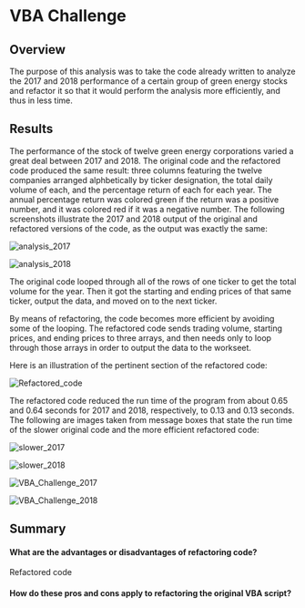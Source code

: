 # VBA Challenge

## Overview
The purpose of this analysis was to take the code already written to analyze the 2017 and 2018 performance of a certain group of green energy stocks and refactor it so that it would perform the analysis more efficiently, and thus in less time.


## Results
The performance of the stock of twelve green energy corporations varied a great deal between 2017 and 2018. The original code and the refactored code produced the same result: three columns featuring the twelve companies arranged alphbetically by ticker designation, the total daily volume of each, and the percentage return of each for each year. The annual percentage return was colored green if the return was a positive number, and it was colored red if it was a negative number.
The following screenshots illustrate the 2017 and 2018 output of the original and refactored versions of the code, as the output was exactly the same:

![analysis_2017](Resources/analysis_2017.png)

![analysis_2018](Resources/analysis_2018.png)


The original code looped through all of the rows of one ticker to get the total volume for the year. Then it got the starting and ending prices of that same ticker, output the data, and moved on to the next ticker.

By means of refactoring, the code becomes more efficient by avoiding some of the looping. The refactored code sends trading volume, starting prices, and ending prices to three arrays, and then needs only to loop through those arrays in order to output the data to the workseet.

Here is an illustration of the pertinent section of the refactored code:

![Refactored_code](Resources/Refactored_code.png)

The refactored code reduced the run time of the program from about 0.65 and 0.64 seconds for 2017 and 2018, respectively, to 0.13 and 0.13 seconds.
The following are images taken from message boxes that state the run time of the slower original code and the more efficient refactored code:

![slower_2017](Resources/slower_2017.png)

![slower_2018](Resources/slower_2018.png)

![VBA_Challenge_2017](Resources/VBA_Challenge_2017.png)

![VBA_Challenge_2018](Resources/VBA_Challenge_2018.png)

## Summary
#### What are the advantages or disadvantages of refactoring code?
Refactored code

#### How do these pros and cons apply to refactoring the original VBA script?
